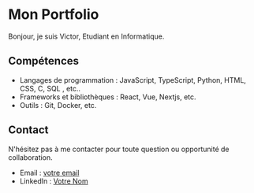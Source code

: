 # Mon Portfolio

Bonjour, je suis Victor, Etudiant en Informatique.

## Compétences

- Langages de programmation : JavaScript, TypeScript, Python, HTML, CSS, C, SQL , etc..
- Frameworks et bibliothèques : React, Vue, Nextjs, etc.
- Outils : Git, Docker, etc.

## Contact

N'hésitez pas à me contacter pour toute question ou opportunité de collaboration.

- Email : [votre email](mailto:votre-email@example.com)
- LinkedIn : [Votre Nom](https://www.linkedin.com/in/votre-nom/)